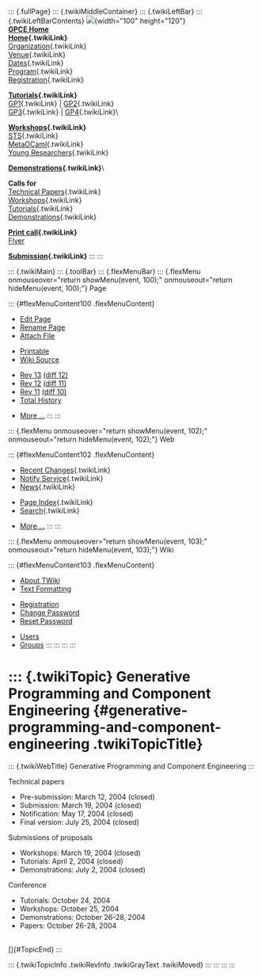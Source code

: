 ::: {.fullPage}
::: {.twikiMiddleContainer}
::: {.twikiLeftBar}
::: {.twikiLeftBarContents}
![](../pub/Gpce04/WebLeftBar/gpce-logo.jpg){width="100" height="120"}\
**[GPCE Home](http://www.gpce.org)**\
**[Home](WebHome){.twikiLink}**\
[Organization](ConferenceOrganization){.twikiLink}\
[Venue](ConferenceVenue){.twikiLink}\
[Dates](ImportantDates){.twikiLink}\
[Program](ConferenceProgram){.twikiLink}\
[Registration](ConferenceRegistration){.twikiLink}

**[Tutorials](GpceTutorials){.twikiLink}**\
[GP1](TutorialGP1){.twikiLink} \| [GP2](TutorialGP2){.twikiLink}\
[GP3](TutorialGP3){.twikiLink} \| [GP4](TutorialGP4){.twikiLink}\

**[Workshops](GpceWorkshops){.twikiLink}**\
[STS](STS){.twikiLink}\
[MetaOCaml](http://www.program-transformation.org/Gpce04/MetaOCaml){.twikiLink}\
[Young
Researchers](http://www.program-transformation.org/Gpce04/YoungResearchers){.twikiLink}

**[Demonstrations](GpceDemonstrations){.twikiLink}**\

**Calls for**\
[Technical Papers](CallForPapers){.twikiLink}\
[Workshops](CallForWorkshops){.twikiLink}\
[Tutorials](CallForTutorials){.twikiLink}\
[Demonstrations](CallForDemonstrations){.twikiLink}

**[Print call](PrintCall){.twikiLink}**\
[Flyer](http://www.cs.uu.nl/~visser/GPCE04-CfC.pdf)

**[Submission](ElectronicSubmission){.twikiLink}**
:::
:::

::: {.twikiMain}
::: {.toolBar}
::: {.flexMenuBar}
::: {.flexMenu onmouseover="return showMenu(event, 100);" onmouseout="return hideMenu(event, 100);"}
Page

::: {#flexMenuContent100 .flexMenuContent}
-   [Edit
    Page](http://www.program-transformation.org/edit/Gpce04/ImportantDates?t=1536827564)
-   [Rename
    Page](http://www.program-transformation.org/rename/Gpce04/ImportantDates)
-   [Attach
    File](http://www.program-transformation.org/attach/Gpce04/ImportantDates)

<!-- -->

-   [Printable](http://www.program-transformation.org/view/Gpce04/ImportantDates?skin=print.pattern)
-   [Wiki
    Source](http://www.program-transformation.org/view/Gpce04/ImportantDates?skin=text&raw=on&contenttype=text/plain)

<!-- -->

-   [Rev
    13](http://www.program-transformation.org/view/Gpce04/ImportantDates?rev=1.13)
    [(diff 12)](http://www.program-transformation.org/rdiff/Gpce04/ImportantDates?rev1=1.13&rev2=1.12)
-   [Rev
    12](http://www.program-transformation.org/view/Gpce04/ImportantDates?rev=1.12)
    [(diff 11)](http://www.program-transformation.org/rdiff/Gpce04/ImportantDates?rev1=1.12&rev2=1.11)
-   [Rev
    11](http://www.program-transformation.org/view/Gpce04/ImportantDates?rev=1.11)
    [(diff 10)](http://www.program-transformation.org/rdiff/Gpce04/ImportantDates?rev1=1.11&rev2=1.10)
-   [Total
    History](http://www.program-transformation.org/rdiff/Gpce04/ImportantDates)

<!-- -->

-   [More
    \...](http://www.program-transformation.org/oops/Gpce04/ImportantDates?template=oopsmore&param1=1.13&param2=1.13)
:::
:::

::: {.flexMenu onmouseover="return showMenu(event, 102);" onmouseout="return hideMenu(event, 102);"}
Web

::: {#flexMenuContent102 .flexMenuContent}
-   [Recent Changes](WebChanges){.twikiLink}
-   [Notify Service](WebNotify){.twikiLink}
-   [News](WebNews){.twikiLink}

<!-- -->

-   [Page Index](WebIndex){.twikiLink}
-   [Search](WebSearch){.twikiLink}

<!-- -->

-   [More
    \...](http://www.program-transformation.org/oops/Gpce04/ImportantDates?template=oopsmore&param1=1.13&param2=1.13)
:::
:::

::: {.flexMenu onmouseover="return showMenu(event, 103);" onmouseout="return hideMenu(event, 103);"}
Wiki

::: {#flexMenuContent103 .flexMenuContent}
-   [About
    TWiki](http://www.program-transformation.org/view/TWiki/WebHome)
-   [Text
    Formatting](http://www.program-transformation.org/view/TWiki/TextFormattingRules)

<!-- -->

-   [Registration](http://www.program-transformation.org/view/TWiki/TWikiRegistration)
-   [Change
    Password](http://www.program-transformation.org/view/TWiki/ChangePassword)
-   [Reset
    Password](http://www.program-transformation.org/view/TWiki/ResetPassword)

<!-- -->

-   [Users](http://www.program-transformation.org/view/Main/TWikiUsers)
-   [Groups](http://www.program-transformation.org/view/Main/TWikiGroups)
:::
:::
:::
:::

::: {.twikiTopic}
Generative Programming and Component Engineering {#generative-programming-and-component-engineering .twikiTopicTitle}
================================================

::: {.twikiWebTitle}
Generative Programming and Component Engineering
:::

Technical papers

-   Pre-submission: March 12, 2004 (closed)
-   Submission: March 19, 2004 (closed)
-   Notification: May 17, 2004 (closed)
-   Final version: July 25, 2004 (closed)

Submissions of proposals

-   Workshops: March 19, 2004 (closed)
-   Tutorials: April 2, 2004 (closed)
-   Demonstrations: July 2, 2004 (closed)

Conference

-   Tutorials: October 24, 2004
-   Workshops: October 25, 2004
-   Demonstrations: October 26-28, 2004
-   Papers: October 26-28, 2004

\
[]{#TopicEnd}
:::

::: {.twikiTopicInfo .twikiRevInfo .twikiGrayText .twikiMoved}
:::
:::
:::
:::
